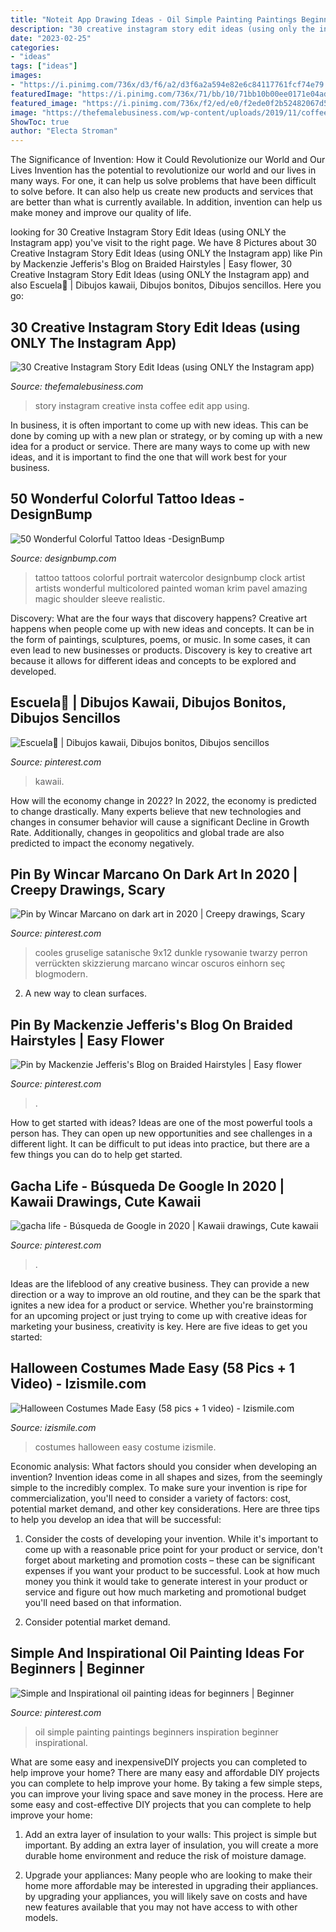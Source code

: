 ```yaml
---
title: "Noteit App Drawing Ideas - Oil Simple Painting Paintings Beginners Inspiration Beginner Inspirational"
description: "30 creative instagram story edit ideas (using only the instagram app)"
date: "2023-02-25"
categories:
- "ideas"
tags: ["ideas"]
images:
- "https://i.pinimg.com/736x/d3/f6/a2/d3f6a2a594e82e6c84117761fcf74e79.jpg"
featuredImage: "https://i.pinimg.com/736x/71/bb/10/71bb10b00ee0171e04adf9416c03c30b.jpg"
featured_image: "https://i.pinimg.com/736x/f2/ed/e0/f2ede0f2b52482067d5cc7c09d9b1f3e.jpg"
image: "https://thefemalebusiness.com/wp-content/uploads/2019/11/coffee-insta-story-537x1024.jpg"
ShowToc: true
author: "Electa Stroman"
---
```



The Significance of Invention: How it Could Revolutionize our World and Our Lives
Invention has the potential to revolutionize our world and our lives in many ways. For one, it can help us solve problems that have been difficult to solve before. It can also help us create new products and services that are better than what is currently available. In addition, invention can help us make money and improve our quality of life.

	

		
looking for 30 Creative Instagram Story Edit Ideas (using ONLY the Instagram app) you've visit to the right page. We have 8 Pictures about 30 Creative Instagram Story Edit Ideas (using ONLY the Instagram app) like Pin by Mackenzie Jefferis&#039;s Blog on Braided Hairstyles | Easy flower, 30 Creative Instagram Story Edit Ideas (using ONLY the Instagram app) and also Escuela💖 | Dibujos kawaii, Dibujos bonitos, Dibujos sencillos. Here you go:
		
    
## 30 Creative Instagram Story Edit Ideas (using ONLY The Instagram App)

<img loading=lazy src="https://thefemalebusiness.com/wp-content/uploads/2019/11/coffee-insta-story-537x1024.jpg" onerror="this.onerror=null;this.src='https://tse2.mm.bing.net/th?id=OIP.WuUxNC9Hja1NZhPQ4cIZ9QHaOH&amp;pid=15.1';" alt="30 Creative Instagram Story Edit Ideas (using ONLY the Instagram app)">

_Source: thefemalebusiness.com_

>story instagram creative insta coffee edit app using. 

	

In business, it is often important to come up with new ideas. This can be done by coming up with a new plan or strategy, or by coming up with a new idea for a product or service. There are many ways to come up with new ideas, and it is important to find the one that will work best for your business.

    
## 50 Wonderful Colorful Tattoo Ideas -DesignBump

<img loading=lazy src="https://cdn.designbump.com/wp-content/uploads/2015/12/Watercolor-Portrait2.jpg" onerror="this.onerror=null;this.src='https://tse1.mm.bing.net/th?id=OIP.uWvw1BeM1puX6wKlStP3OgHaKz&amp;pid=15.1';" alt="50 Wonderful Colorful Tattoo Ideas -DesignBump">

_Source: designbump.com_

>tattoo tattoos colorful portrait watercolor designbump clock artist artists wonderful multicolored painted woman krim pavel amazing magic shoulder sleeve realistic. 

	

Discovery: What are the four ways that discovery happens?
Creative art happens when people come up with new ideas and concepts. It can be in the form of paintings, sculptures, poems, or music. In some cases, it can even lead to new businesses or products. Discovery is key to creative art because it allows for different ideas and concepts to be explored and developed.

    
## Escuela💖 | Dibujos Kawaii, Dibujos Bonitos, Dibujos Sencillos

<img loading=lazy src="https://i.pinimg.com/736x/f2/ed/e0/f2ede0f2b52482067d5cc7c09d9b1f3e.jpg" onerror="this.onerror=null;this.src='https://tse2.mm.bing.net/th?id=OIP.0XHP3jQ2485XN41sKQyzggHaJ3&amp;pid=15.1';" alt="Escuela💖 | Dibujos kawaii, Dibujos bonitos, Dibujos sencillos">

_Source: pinterest.com_

>kawaii. 

	

How will the economy change in 2022?
In 2022, the economy is predicted to change drastically. Many experts believe that new technologies and changes in consumer behavior will cause a significant Decline in Growth Rate. Additionally, changes in geopolitics and global trade are also predicted to impact the economy negatively.

    
## Pin By Wincar Marcano On Dark Art In 2020 | Creepy Drawings, Scary

<img loading=lazy src="https://i.pinimg.com/736x/d3/f6/a2/d3f6a2a594e82e6c84117761fcf74e79.jpg" onerror="this.onerror=null;this.src='https://tse4.mm.bing.net/th?id=OIP.sLtG_wax5igU_2pp_EJn1gHaJ3&amp;pid=15.1';" alt="Pin by Wincar Marcano on dark art in 2020 | Creepy drawings, Scary">

_Source: pinterest.com_

>cooles gruselige satanische 9x12 dunkle rysowanie twarzy perron verrückten skizzierung marcano wincar oscuros einhorn seç blogmodern. 

	

2. A new way to clean surfaces.

    
## Pin By Mackenzie Jefferis&#039;s Blog On Braided Hairstyles | Easy Flower

<img loading=lazy src="https://i.pinimg.com/736x/c6/bf/b4/c6bfb421f36caae8ae5dfd5f35904455.jpg" onerror="this.onerror=null;this.src='https://tse3.mm.bing.net/th?id=OIP.ymGOCPLM6kZMrRlLvgibAQHaLH&amp;pid=15.1';" alt="Pin by Mackenzie Jefferis&#039;s Blog on Braided Hairstyles | Easy flower">

_Source: pinterest.com_

>. 

	

How to get started with ideas?
Ideas are one of the most powerful tools a person has. They can open up new opportunities and see challenges in a different light. It can be difficult to put ideas into practice, but there are a few things you can do to help get started.

    
## Gacha Life - Búsqueda De Google In 2020 | Kawaii Drawings, Cute Kawaii

<img loading=lazy src="https://i.pinimg.com/736x/71/bb/10/71bb10b00ee0171e04adf9416c03c30b.jpg" onerror="this.onerror=null;this.src='https://tse3.mm.bing.net/th?id=OIP.3oJV1dtxm71LTHQ_fElI1gHaJ4&amp;pid=15.1';" alt="gacha life - Búsqueda de Google in 2020 | Kawaii drawings, Cute kawaii">

_Source: pinterest.com_

>. 

	

Ideas are the lifeblood of any creative business. They can provide a new direction or a way to improve an old routine, and they can be the spark that ignites a new idea for a product or service. Whether you're brainstorming for an upcoming project or just trying to come up with creative ideas for marketing your business, creativity is key. Here are five ideas to get you started: 
    
## Halloween Costumes Made Easy (58 Pics + 1 Video) - Izismile.com

<img loading=lazy src="https://img.izismile.com/img/img5/20121017/640/halloween_costumes_made_easy_640_08.jpg" onerror="this.onerror=null;this.src='https://tse1.mm.bing.net/th?id=OIP.h6DVz96iy_BnqToQv9ZzDwHaJ5&amp;pid=15.1';" alt="Halloween Costumes Made Easy (58 pics + 1 video) - Izismile.com">

_Source: izismile.com_

>costumes halloween easy costume izismile. 

	

Economic analysis: What factors should you consider when developing an invention?
Invention ideas come in all shapes and sizes, from the seemingly simple to the incredibly complex. To make sure your invention is ripe for commercialization, you'll need to consider a variety of factors: cost, potential market demand, and other key considerations. Here are three tips to help you develop an idea that will be successful: 
1. Consider the costs of developing your invention. While it's important to come up with a reasonable price point for your product or service, don't forget about marketing and promotion costs – these can be significant expenses if you want your product to be successful. Look at how much money you think it would take to generate interest in your product or service and figure out how much marketing and promotional budget you'll need based on that information.

2. Consider potential market demand.

    
## Simple And Inspirational Oil Painting Ideas For Beginners | Beginner

<img loading=lazy src="https://i.pinimg.com/736x/dd/a5/1d/dda51dd6c202b99f4d3a034756df9c94--simple-paintings-oil-paintings.jpg" onerror="this.onerror=null;this.src='https://tse3.mm.bing.net/th?id=OIP.nn5rJkZg74ytAIMUNTooJwHaHa&amp;pid=15.1';" alt="Simple and Inspirational oil painting ideas for beginners | Beginner">

_Source: pinterest.com_

>oil simple painting paintings beginners inspiration beginner inspirational. 

	

What are some easy and inexpensiveDIY projects you can completed to help improve your home?
There are many easy and affordable DIY projects you can complete to help improve your home. By taking a few simple steps, you can improve your living space and save money in the process. Here are some easy and cost-effective DIY projects that you can complete to help improve your home: 
1. Add an extra layer of insulation to your walls: This project is simple but important. By adding an extra layer of insulation, you will create a more durable home environment and reduce the risk of moisture damage. 

2. Upgrade your appliances: Many people who are looking to make their home more affordable may be interested in upgrading their appliances. by upgrading your appliances, you will likely save on costs and have new features available that you may not have access to with other models. 


